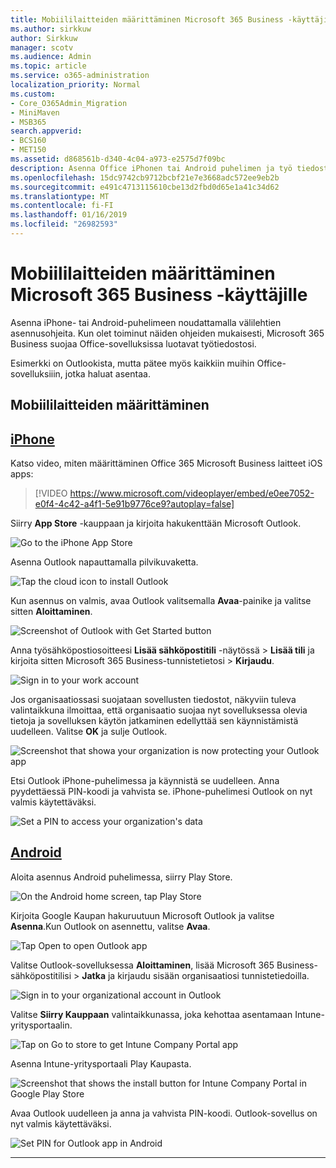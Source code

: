 ```yaml
---
title: Mobiililaitteiden määrittäminen Microsoft 365 Business -käyttäjille
ms.author: sirkkuw
author: Sirkkuw
manager: scotv
ms.audience: Admin
ms.topic: article
ms.service: o365-administration
localization_priority: Normal
ms.custom:
- Core_O365Admin_Migration
- MiniMaven
- MSB365
search.appverid:
- BCS160
- MET150
ms.assetid: d868561b-d340-4c04-a973-e2575d7f09bc
description: Asenna Office iPhonen tai Android puhelimen ja työ tiedostoja Office 365 Microsoft Business suojataan apps.
ms.openlocfilehash: 15dc9742cb9712bcbf21e7e3668adc572ee9eb2b
ms.sourcegitcommit: e491c4713115610cbe13d2fbd0d65e1a41c34d62
ms.translationtype: MT
ms.contentlocale: fi-FI
ms.lasthandoff: 01/16/2019
ms.locfileid: "26982593"
---
```

# <a name="set-up-mobile-devices-for-microsoft-365-business-users"></a>Mobiililaitteiden määrittäminen Microsoft 365 Business -käyttäjille

Asenna iPhone- tai Android-puhelimeen noudattamalla välilehtien asennusohjeita. Kun olet toiminut näiden ohjeiden mukaisesti, Microsoft 365 Business suojaa Office-sovelluksissa luotavat työtiedostosi.

  
Esimerkki on Outlookista, mutta pätee myös kaikkiin muihin Office-sovelluksiiin, jotka haluat asentaa.
  
## <a name="set-up-mobile-devices"></a>Mobiililaitteiden määrittäminen

## <a name="iphonetabiphone"></a>[iPhone](#tab/iPhone)
  
Katso video, miten määrittäminen Office 365 Microsoft Business laitteet iOS apps:

> [!VIDEO https://www.microsoft.com/videoplayer/embed/e0ee7052-e0f4-4c42-a4f1-5e91b9776ce9?autoplay=false] 

Siirry **App Store** -kauppaan ja kirjoita hakukenttään Microsoft Outlook.
  
![Go to the iPhone App Store](media/886913de-76e5-4883-8ed0-4eb3ec06188f.png)
  
Asenna Outlook napauttamalla pilvikuvaketta.
  
![Tap the cloud icon to install Outlook](media/665e1620-948a-4ab8-b914-dca49530142c.png)
  
Kun asennus on valmis, avaa Outlook valitsemalla **Avaa**-painike ja valitse sitten **Aloittaminen**.
  
![Screenshot of Outlook with Get Started button](media/005bedec-ae50-4d75-b3bb-e7cef9e2561c.png)
  
Anna työsähköpostiosoitteesi **Lisää sähköpostitili** -näytössä \> **Lisää tili** ja kirjoita sitten Microsoft 365 Business-tunnistetietosi \> **Kirjaudu**.
  
![Sign in to your work account](media/3cef1fb5-7bec-4d3d-8542-872b731ce19f.png)
  
Jos organisaatiossasi suojataan sovellusten tiedostot, näkyviin tuleva valintaikkuna ilmoittaa, että organisaatio suojaa nyt sovelluksessa olevia tietoja ja sovelluksen käytön jatkaminen edellyttää sen käynnistämistä uudelleen. Valitse **OK** ja sulje Outlook. 
  
![Screenshot that showa your organization is now protecting your Outlook app](media/fb4c1c84-b1e9-42e1-8070-c13dcf79fb09.png)
  
Etsi Outlook iPhone-puhelimessa ja käynnistä se uudelleen. Anna pyydettäessä PIN-koodi ja vahvista se. iPhone-puhelimesi Outlook on nyt valmis käytettäväksi.
  
![Set a PIN to access your organization's data](media/64f2630b-3164-47a4-9dd6-ca0c29ed5fb3.png)
  
## <a name="androidtabandroid"></a>[Android](#tab/Android)
  
Aloita asennus Android puhelimessa, siirry Play Store.
  
![On the Android home screen, tap Play Store](media/93df88e7-c778-40e1-b35e-868ca6e97f6c.png)
  
Kirjoita Google Kaupan hakuruutuun Microsoft Outlook ja valitse **Asenna**.Kun Outlook on asennettu, valitse **Avaa**.
  
![Tap Open to open Outlook app](media/8b4c5937-8875-4b5a-a5b6-b8c6c9cd6240.png)
  
Valitse Outlook-sovelluksessa **Aloittaminen**, lisää Microsoft 365 Business-sähköpostitilisi \> **Jatka** ja kirjaudu sisään organisaatiosi tunnistetiedoilla.
  
![Sign in to your organizational account in Outlook](media/18f67c66-4bab-4b99-94bd-080839312e29.png)
  
Valitse **Siirry Kauppaan** valintaikkunassa, joka kehottaa asentamaan Intune-yritysportaalin.
  
![Tap on Go to store to get Intune Company Portal app](media/a702d712-5622-45dd-a511-b1adaee63071.png)
  
Asenna Intune-yritysportaali Play Kaupasta.
  
![Screenshot that shows the install button for Intune Company Portal in Google Play Store](media/5e0408f2-3f37-44dd-80ed-13ca2ac6df0c.png)
  
Avaa Outlook uudelleen ja anna ja vahvista PIN-koodi. Outlook-sovellus on nyt valmis käytettäväksi.
  
![Set  PIN for Outlook app in Android](media/edb91afb-f1ed-451a-bc6b-8ccba664e055.png)
  
---


